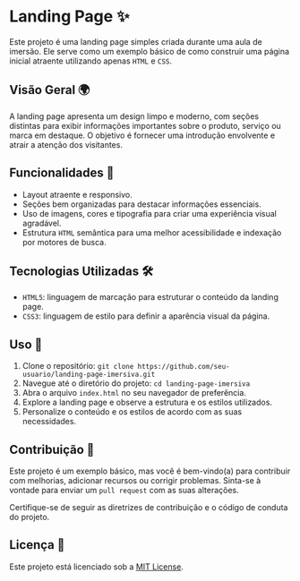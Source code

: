 # Landing Page ✨

Este projeto é uma landing page simples criada durante uma aula de imersão. Ele serve como um exemplo básico de como construir uma página inicial atraente utilizando apenas `HTML` e `CSS`.

## Visão Geral 🌍

A landing page apresenta um design limpo e moderno, com seções distintas para exibir informações importantes sobre o produto, serviço ou marca em destaque. O objetivo é fornecer uma introdução envolvente e atrair a atenção dos visitantes.

## Funcionalidades 🎯

- Layout atraente e responsivo.
- Seções bem organizadas para destacar informações essenciais.
- Uso de imagens, cores e tipografia para criar uma experiência visual agradável.
- Estrutura `HTML` semântica para uma melhor acessibilidade e indexação por motores de busca.

## Tecnologias Utilizadas 🛠️

- `HTML5`: linguagem de marcação para estruturar o conteúdo da landing page.
- `CSS3`: linguagem de estilo para definir a aparência visual da página.

## Uso 🚀

1. Clone o repositório: `git clone https://github.com/seu-usuario/landing-page-imersiva.git`
2. Navegue até o diretório do projeto: `cd landing-page-imersiva`
3. Abra o arquivo `index.html` no seu navegador de preferência.
4. Explore a landing page e observe a estrutura e os estilos utilizados.
5. Personalize o conteúdo e os estilos de acordo com as suas necessidades.

## Contribuição 🤝

Este projeto é um exemplo básico, mas você é bem-vindo(a) para contribuir com melhorias, adicionar recursos ou corrigir problemas. Sinta-se à vontade para enviar um `pull request` com as suas alterações.

Certifique-se de seguir as diretrizes de contribuição e o código de conduta do projeto.

## Licença 📄

Este projeto está licenciado sob a [MIT License](https://opensource.org/licenses/MIT).
